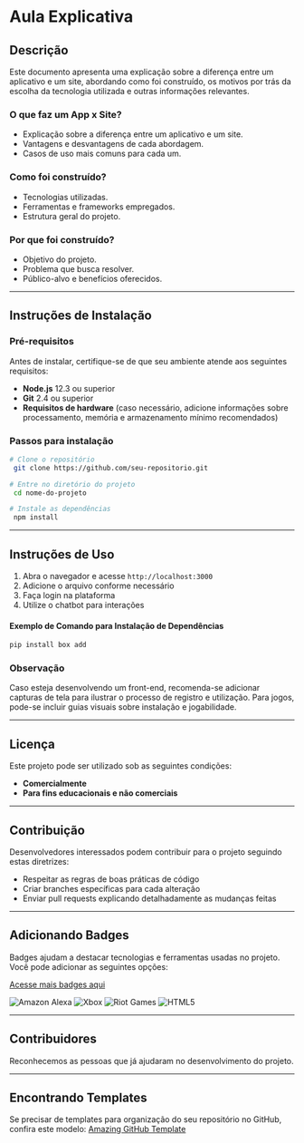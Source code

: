 # Aula Explicativa

## Descrição
Este documento apresenta uma explicação sobre a diferença entre um aplicativo e um site, abordando como foi construído, os motivos por trás da escolha da tecnologia utilizada e outras informações relevantes.

### O que faz um App x Site?
- Explicação sobre a diferença entre um aplicativo e um site.
- Vantagens e desvantagens de cada abordagem.
- Casos de uso mais comuns para cada um.

### Como foi construído?
- Tecnologias utilizadas.
- Ferramentas e frameworks empregados.
- Estrutura geral do projeto.

### Por que foi construído?
- Objetivo do projeto.
- Problema que busca resolver.
- Público-alvo e benefícios oferecidos.

---

## Instruções de Instalação

### Pré-requisitos
Antes de instalar, certifique-se de que seu ambiente atende aos seguintes requisitos:
- **Node.js** 12.3 ou superior
- **Git** 2.4 ou superior
- **Requisitos de hardware** (caso necessário, adicione informações sobre processamento, memória e armazenamento mínimo recomendados)

### Passos para instalação
```bash
# Clone o repositório
 git clone https://github.com/seu-repositorio.git

# Entre no diretório do projeto
 cd nome-do-projeto

# Instale as dependências
 npm install
```

---

## Instruções de Uso
1. Abra o navegador e acesse `http://localhost:3000`
2. Adicione o arquivo conforme necessário
3. Faça login na plataforma
4. Utilize o chatbot para interações

#### Exemplo de Comando para Instalação de Dependências
```bash
pip install box add
```

### Observação
Caso esteja desenvolvendo um front-end, recomenda-se adicionar capturas de tela para ilustrar o processo de registro e utilização. Para jogos, pode-se incluir guias visuais sobre instalação e jogabilidade.

---

## Licença
Este projeto pode ser utilizado sob as seguintes condições:
- **Comercialmente**
- **Para fins educacionais e não comerciais**

---

## Contribuição
Desenvolvedores interessados podem contribuir para o projeto seguindo estas diretrizes:
- Respeitar as regras de boas práticas de código
- Criar branches específicas para cada alteração
- Enviar pull requests explicando detalhadamente as mudanças feitas

---

## Adicionando Badges
Badges ajudam a destacar tecnologias e ferramentas usadas no projeto. Você pode adicionar as seguintes opções:

[Acesse mais badges aqui](https://github.com/Ileriayo/markdown-badges)

![Amazon Alexa](https://img.shields.io/badge/amazon%20alexa-52b5f7?style=for-the-badge&logo=amazon%20alexa&logoColor=white)
![Xbox](https://img.shields.io/badge/xbox-%23107C10.svg?style=for-the-badge&logo=xbox&logoColor=white)
![Riot Games](https://img.shields.io/badge/riotgames-D32936.svg?style=for-the-badge&logo=riotgames&logoColor=white)
![HTML5](https://img.shields.io/badge/html5-%23E34F26.svg?style=for-the-badge&logo=html5&logoColor=white)

---

## Contribuidores
Reconhecemos as pessoas que já ajudaram no desenvolvimento do projeto.

---

## Encontrando Templates
Se precisar de templates para organização do seu repositório no GitHub, confira este modelo:
[Amazing GitHub Template](https://github.com/dec0dOS/amazing-github-template?tab=readme-ov-file)

